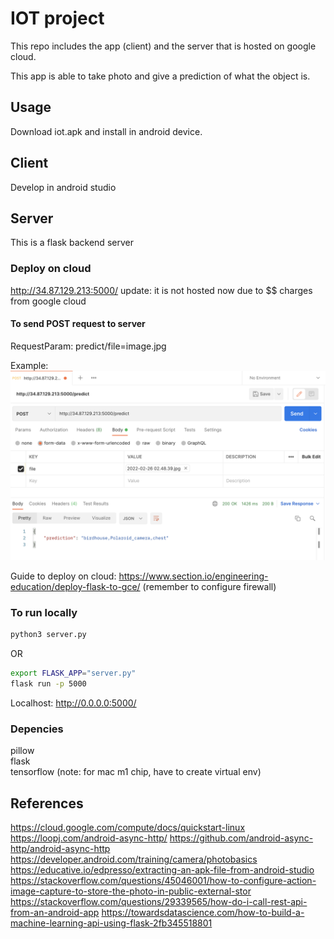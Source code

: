 # IOT project

This repo includes the app (client) and the server that is hosted on google cloud. <br/>

This app is able to take photo and give a prediction of what the object is. <br/>

## Usage
Download iot.apk and install in android device.

## Client
Develop in android studio

## Server
This is a flask backend server

### Deploy on cloud

http://34.87.129.213:5000/
update: it is not hosted now due to $$ charges from google cloud

#### To send POST request to server
RequestParam: predict/file=image.jpg

Example:
![postman api test](misc/postman-test-api.png)

Guide to deploy on cloud: https://www.section.io/engineering-education/deploy-flask-to-gce/ (remember to configure firewall)

### To run locally

```bash
python3 server.py
```
OR
```bash
export FLASK_APP="server.py"
flask run -p 5000
```

Localhost: http://0.0.0.0:5000/

### Depencies
pillow <br/>
flask <br/>
tensorflow (note: for mac m1 chip, have to create virtual env) <br/>

## References
https://cloud.google.com/compute/docs/quickstart-linux
https://loopj.com/android-async-http/
https://github.com/android-async-http/android-async-http
https://developer.android.com/training/camera/photobasics
https://educative.io/edpresso/extracting-an-apk-file-from-android-studio
https://stackoverflow.com/questions/45046001/how-to-configure-action-image-capture-to-store-the-photo-in-public-external-stor
https://stackoverflow.com/questions/29339565/how-do-i-call-rest-api-from-an-android-app
https://towardsdatascience.com/how-to-build-a-machine-learning-api-using-flask-2fb345518801
